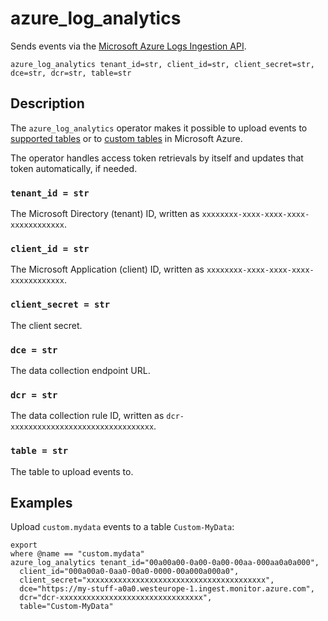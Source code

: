 # azure_log_analytics

Sends events via the [Microsoft Azure Logs Ingestion API][api].

[api]: https://learn.microsoft.com/en-us/azure/azure-monitor/logs/logs-ingestion-api-overview

```tql
azure_log_analytics tenant_id=str, client_id=str, client_secret=str, dce=str, dcr=str, table=str
```

## Description

The `azure_log_analytics` operator makes it possible to upload events to
[supported tables][supported] or to [custom tables][custom] in Microsoft Azure.

[supported]: https://learn.microsoft.com/en-us/azure/azure-monitor/logs/logs-ingestion-api-overview#supported-tables
[custom]: https://learn.microsoft.com/en-us/azure/azure-monitor/logs/create-custom-table?tabs=azure-portal-1%2Cazure-portal-2%2Cazure-portal-3#create-a-custom-table

The operator handles access token retrievals by itself and updates that token
automatically, if needed.

### `tenant_id = str`

The Microsoft Directory (tenant) ID, written as
`xxxxxxxx-xxxx-xxxx-xxxx-xxxxxxxxxxxx`.

### `client_id = str`

The Microsoft Application (client) ID, written as
`xxxxxxxx-xxxx-xxxx-xxxx-xxxxxxxxxxxx`.

### `client_secret = str`

The client secret.

### `dce = str`

The data collection endpoint URL.

### `dcr = str`

The data collection rule ID, written as `dcr-xxxxxxxxxxxxxxxxxxxxxxxxxxxxxxxx`.

### `table = str`

The table to upload events to.

## Examples

Upload `custom.mydata` events to a table `Custom-MyData`:

```tql
export
where @name == "custom.mydata"
azure_log_analytics tenant_id="00a00a00-0a00-0a00-00aa-000aa0a0a000",
  client_id="000a00a0-0aa0-00a0-0000-00a000a000a0",
  client_secret="xxxxxxxxxxxxxxxxxxxxxxxxxxxxxxxxxxxxxxxx",
  dce="https://my-stuff-a0a0.westeurope-1.ingest.monitor.azure.com",
  dcr="dcr-xxxxxxxxxxxxxxxxxxxxxxxxxxxxxxxx",
  table="Custom-MyData"
```
